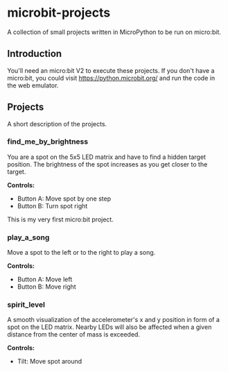 # microbit-projects
A collection of small projects written in MicroPython to be run on micro:bit.

## Introduction
You'll need an micro:bit V2 to execute these projects. If you don't have a micro:bit, you could
visit https://python.microbit.org/ and run the code in the web emulator.

## Projects
A short description of the projects.

### find_me_by_brightness
You are a spot on the 5x5 LED matrix and have to find a hidden target position. The brightness of the spot increases as you get closer to the target.

**Controls:**
- Button A: Move spot by one step
- Button B: Turn spot right

This is my very first micro:bit project.

### play_a_song
Move a spot to the left or to the right to play a song.

**Controls:**
- Button A: Move left
- Button B: Move right

### spirit_level
A smooth visualization of the accelerometer's x and y position in form of a spot on the LED matrix. Nearby LEDs will also be affected when a given distance from the center of mass is exceeded.

**Controls:**
- Tilt: Move spot around